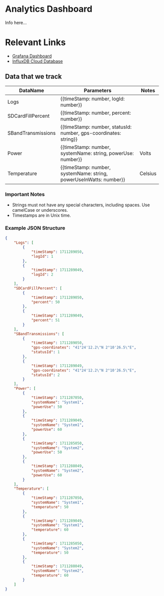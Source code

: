 # Analytics Dashboard

Info here...

# Relevant Links
- [Grafana Dashboard](https://dsstesting.grafana.net/d/c56d74c9-74d1-4ce4-935c-6791fa3e3cad/dss-testing?orgId=1&from=now-7d&to=now&src=hg_notification_free)
- [InfluxDB Cloud Database](https://us-east-1-1.aws.cloud2.influxdata.com/orgs/3e8389e311b2b4b3/data-explorer?fluxScriptEditor)
  
## Data that we track

| DataName           | Parameters                                                         | Notes   |
| ------------------ | ------------------------------------------------------------------ | ------- |
| Logs               | {{timeStamp: number, logId: number}}                               |         |
| SDCardFillPercent  | {{timeStamp: number, percent: number}}                             |         |
| SBandTransmissions | {{timeStamp: number, statusId: number, gps-coordinates: string}}   |         |
| Power              | {{timeStamp: number, systemName: string, powerUse: number}}        | Volts   |
| Temperature        | {{timeStamp: number, systemName: string, powerUseInWatts: number}} | Celsius |

### Important Notes
- Strings must not have any special characters, including spaces. Use camelCase or underscores.
- Timestamps are in Unix time.

### Example JSON Structure

```json
{
	"Logs": [
		{
			"timeStamp": 1711289050,
			"logId": 1
		},
		{
			"timeStamp": 1711289049,
			"logId": 2
		}
	],
	"SDCardFillPercent": [
		{
			"timeStamp": 1711289050,
			"percent": 50
		},
		{
			"timeStamp": 1711289049,
			"percent": 51
		}
	],
	"SBandTransmissions": [
		{
			"timeStamp": 1711289050,
			"gps-coordinates": "41°24'12.2\"N 2°10'26.5\"E",
			"statusId": 1
		},
		{
			"timeStamp": 1711289049,
			"gps-coordinates": "41°24'12.2\"N 2°10'26.5\"E",
			"statusId": 2
		}
	],
	"Power": [
		{
			"timeStamp": 1711287050,
			"systemName": "System1",
			"powerUse": 50
		},
		{
			"timeStamp": 1711289049,
			"systemName": "System1",
			"powerUse": 60
		},
		{
			"timeStamp": 1711285050,
			"systemName": "System2",
			"powerUse": 50
		},
		{
			"timeStamp": 1711288049,
			"systemName": "System2",
			"powerUse": 60
		}
	],
	"Temperature": [
		{
			"timeStamp": 1711287050,
			"systemName": "System1",
			"temperature": 50
		},
		{
			"timeStamp": 1711289049,
			"systemName": "System1",
			"temperature": 60
		},
		{
			"timeStamp": 1711285050,
			"systemName": "System2",
			"temperature": 50
		},
		{
			"timeStamp": 1711288049,
			"systemName": "System2",
			"temperature": 60
		}
	]
}
```